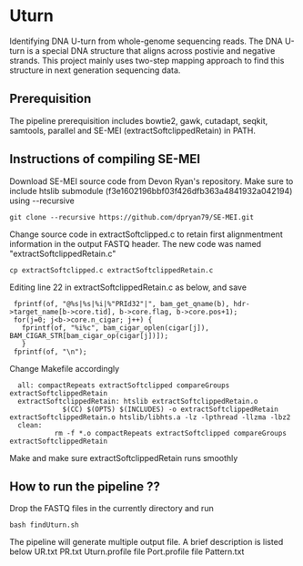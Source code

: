 # Uturn
Identifying DNA U-turn from whole-genome sequencing reads. The DNA U-turn is a special DNA structure that aligns across postivie and negative strands. This project mainly uses two-step mapping approach to find this structure in next generation sequencing data.

## Prerequisition
The pipeline prerequisition includes bowtie2, gawk, cutadapt, seqkit, samtools, parallel and SE-MEI (extractSoftclippedRetain) in PATH.
## Instructions of compiling SE-MEI
Download SE-MEI source code from Devon Ryan's repository. Make sure to include htslib submodule (f3e1602196bbf03f426dfb363a4841932a042194) using --recursive

`git clone --recursive https://github.com/dpryan79/SE-MEI.git`

Change source code in extractSoftclipped.c to retain first alignmentment information in the output FASTQ header. The new code was named "extractSoftclippedRetain.c"

`cp extractSoftclipped.c extractSoftclippedRetain.c`

Editing line 22 in extractSoftclippedRetain.c as below, and save

```
 fprintf(of, "@%s|%s|%i|%"PRId32"|", bam_get_qname(b), hdr->target_name[b->core.tid], b->core.flag, b->core.pos+1);
 for(j=0; j<b->core.n_cigar; j++) {
   fprintf(of, "%i%c", bam_cigar_oplen(cigar[j]), BAM_CIGAR_STR[bam_cigar_op(cigar[j])]);
   }
 fprintf(of, "\n");
```
Change Makefile accordingly

```
  all: compactRepeats extractSoftclipped compareGroups extractSoftclippedRetain
  extractSoftclippedRetain: htslib extractSoftclippedRetain.o
	         $(CC) $(OPTS) $(INCLUDES) -o extractSoftclippedRetain extractSoftclippedRetain.o htslib/libhts.a -lz -lpthread -llzma -lbz2
  clean:
	       rm -f *.o compactRepeats extractSoftclipped compareGroups extractSoftclippedRetain
```
Make and make sure extractSoftclippedRetain runs smoothly

## How to run the pipeline ??
Drop the FASTQ files in the currently directory and run

`bash findUturn.sh`

The pipeline will generate multiple output file. A brief description is listed below
UR.txt
PR.txt
Uturn.profile file 
Port.profile file
Pattern.txt

   





